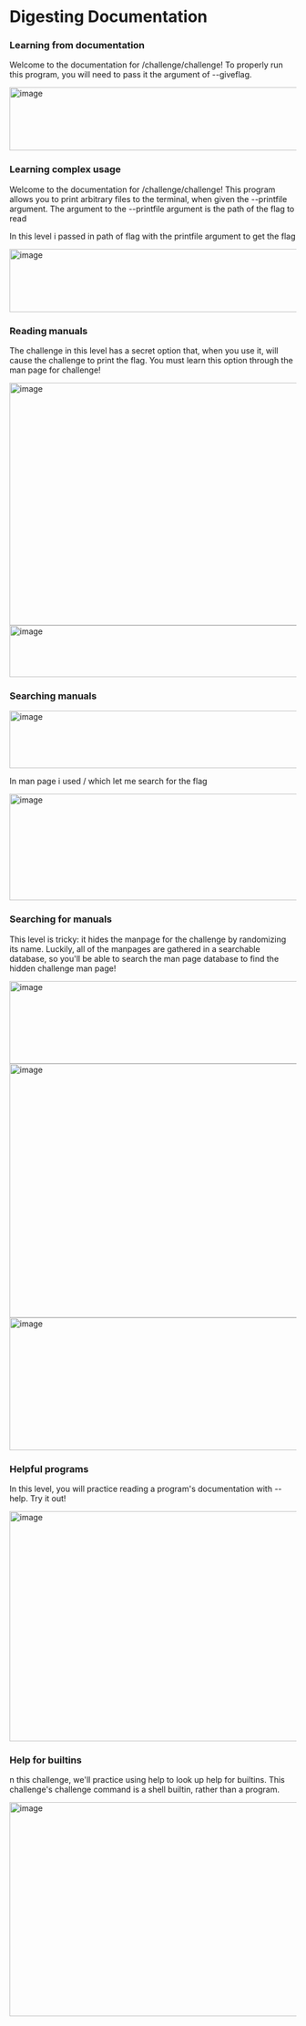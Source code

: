 # Digesting Documentation

### Learning from documentation 

Welcome to the documentation for /challenge/challenge! To properly run this program, you will need to pass it the argument of --giveflag.

<img width="789" height="111" alt="image" src="https://github.com/user-attachments/assets/04f0367c-dbbb-4364-b2a4-abbbac773c07" />

### Learning complex usage

Welcome to the documentation for /challenge/challenge! This program allows you to print arbitrary files to the terminal, when given the --printfile argument. The argument to the --printfile argument is the path of the flag to read

In this level i passed in path of flag with the printfile argument to get the flag

<img width="768" height="111" alt="image" src="https://github.com/user-attachments/assets/2a6e1a2e-78ab-4d28-8834-44e26c40c7bf" />

### Reading manuals

The challenge in this level has a secret option that, when you use it, will cause the challenge to print the flag. You must learn this option through the man page for challenge!

<img width="912" height="426" alt="image" src="https://github.com/user-attachments/assets/88c47f1b-fc03-420d-9527-c053a9f530e6" />

<img width="892" height="91" alt="image" src="https://github.com/user-attachments/assets/6e212b59-bf23-4aad-858d-0f75540e8c27" />

### Searching manuals

<img width="862" height="101" alt="image" src="https://github.com/user-attachments/assets/3cdd35b2-5501-4dac-bf98-0b7b03c08722" />

In man page i used / which let me search for the flag 

<img width="596" height="187" alt="image" src="https://github.com/user-attachments/assets/81eec6e5-c603-47ae-ba0a-de97ebd07e1c" />

### Searching for manuals

This level is tricky: it hides the manpage for the challenge by randomizing its name. Luckily, all of the manpages are gathered in a searchable database, so you'll be able to search the man page database to find the hidden challenge man page! 

<img width="513" height="145" alt="image" src="https://github.com/user-attachments/assets/968eba13-77a1-466b-908c-0c26def6f9d5" />
<img width="908" height="446" alt="image" src="https://github.com/user-attachments/assets/9eb12770-d4a8-44a8-bd23-89483d50d946" />
<img width="837" height="233" alt="image" src="https://github.com/user-attachments/assets/16416537-d277-4ccb-bd1d-b9a47b8ce3e6" />

### Helpful programs

In this level, you will practice reading a program's documentation with --help. Try it out!

<img width="863" height="404" alt="image" src="https://github.com/user-attachments/assets/0345226e-2429-4060-977a-e76a906f413d" />

### Help for builtins

n this challenge, we'll practice using help to look up help for builtins. This challenge's challenge command is a shell builtin, rather than a program.


<img width="819" height="376" alt="image" src="https://github.com/user-attachments/assets/af693b7b-9c5b-4ee3-9aee-fb5a5399e990" />















